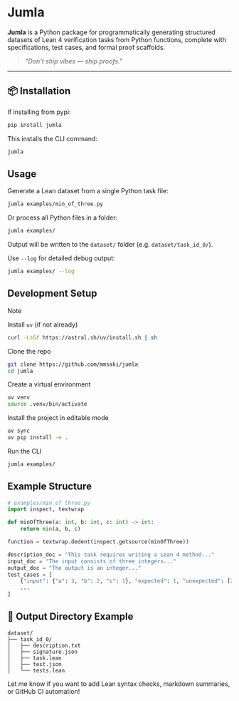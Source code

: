 # Jumla

**Jumla** is a Python package for programmatically generating structured datasets of Lean 4 verification tasks from Python functions, complete with specifications, test cases, and formal proof scaffolds.

> _"Don't ship vibes — ship proofs."_

---

## 📦 Installation

If installing from pypi:

```bash
pip install jumla
```

This installs the CLI command:

```bash
jumla
```


## Usage

Generate a Lean dataset from a single Python task file:

```bash
jumla examples/min_of_three.py
```

Or process all Python files in a folder:

```bash
jumla examples/
```

Output will be written to the `dataset/` folder (e.g. `dataset/task_id_0/`).

Use `--log` for detailed debug output:

```bash
jumla examples/ --log
```


## Development Setup

> [!NOTE]
> Install `uv` (if not already)
>
> ```bash
> curl -LsSf https://astral.sh/uv/install.sh | sh
> ```

Clone the repo

```bash
git clone https://github.com/mmsaki/jumla
cd jumla
```

Create a virtual environment

```bash
uv venv
source .venv/bin/activate
```

Install the project in editable mode

```bash
uv sync
uv pip install -e .
```

Run the CLI

```bash
jumla examples/
```


## Example Structure

```python
# examples/min_of_three.py
import inspect, textwrap

def minOfThree(a: int, b: int, c: int) -> int:
    return min(a, b, c)

function = textwrap.dedent(inspect.getsource(minOfThree))

description_doc = "This task requires writing a Lean 4 method..."
input_doc = "The input consists of three integers..."
output_doc = "The output is an integer..."
test_cases = [
    {"input": {"a": 3, "b": 2, "c": 1}, "expected": 1, "unexpected": [2, 3, -1]},
    ...
]
```


## 📁 Output Directory Example

```
dataset/
├── task_id_0/
│   ├── description.txt
│   ├── signature.json
│   ├── task.lean
│   ├── test.json
│   └── tests.lean
```


Let me know if you want to add Lean syntax checks, markdown summaries, or GitHub CI automation!
